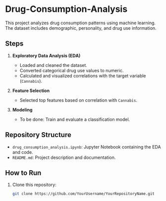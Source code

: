 # Drug-Consumption-Analysis

This project analyzes drug consumption patterns using machine learning. The dataset includes demographic, personality, and drug use information.

## Steps
1. **Exploratory Data Analysis (EDA)**
   - Loaded and cleaned the dataset.
   - Converted categorical drug use values to numeric.
   - Calculated and visualized correlations with the target variable (`Cannabis`).

2. **Feature Selection**
   - Selected top features based on correlation with `Cannabis`.

3. **Modeling**
   - To be done: Train and evaluate a classification model.

## Repository Structure
- `drug_consumption_analysis.ipynb`: Jupyter Notebook containing the EDA and code.
- `README.md`: Project description and documentation.

## How to Run
1. Clone this repository:
   ```bash
   git clone https://github.com/YourUsername/YourRepositoryName.git
